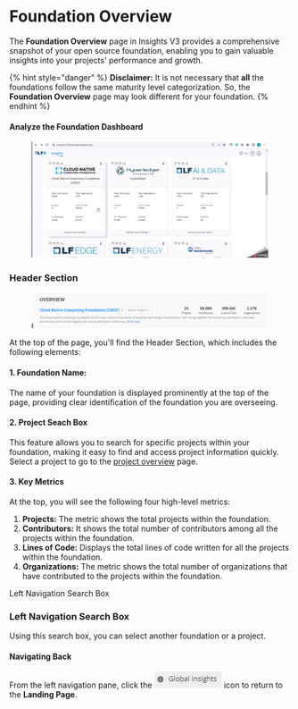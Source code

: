 # Foundation Overview

The **Foundation Overview** page in Insights V3 provides a comprehensive snapshot of your open source foundation, enabling you to gain valuable insights into your projects' performance and growth.

{% hint style="danger" %}
**Disclaimer:** It is not necessary that **all** the foundations follow the same maturity level categorization. So, the **Foundation Overview** page may look different for your foundation.
{% endhint %}

#### Analyze the Foundation Dashboard

<figure><img src="../../../../../../.gitbook/assets/Foundation overview page.gif" alt=""><figcaption></figcaption></figure>

### Header Section

<figure><img src="../../../../../../.gitbook/assets/image (3).png" alt=""><figcaption></figcaption></figure>

At the top of the page, you'll find the Header Section, which includes the following elements:

#### 1. Foundation Name:

The name of your foundation is displayed prominently at the top of the page, providing clear identification of the foundation you are overseeing.

#### 2. Project Seach Box

This feature allows you to search for specific projects within your foundation, making it easy to find and access project information quickly. Select a project to go to the [project overview](../../../../project-overview-page/) page.

#### 3. Key Metrics

At the top, you will see the following four high-level metrics:

1. **Projects:** The metric shows the total projects within the foundation.
2. **Contributors:** It shows the total number of contributors among all the projects within the foundation.
3. **Lines of Code:** Displays the total lines of code written for all the projects within the foundation.
4. **Organizations:** The metric shows the total number of organizations that have contributed to the projects within the foundation.

Left Navigation Search Box

### Left Navigation Search Box

Using this search box, you can select another foundation or a project.

#### Navigating Back

From the left navigation pane, click the  ![](<../../../../../../.gitbook/assets/image (1) (1) (1).png>)  icon to return to the **Landing Page**.
